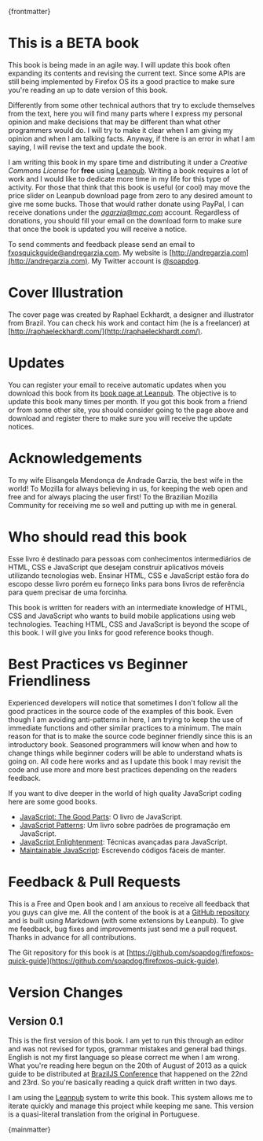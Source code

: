 {frontmatter}

# This is a BETA book

This book is being made in an agile way. I will update this book often expanding its contents and revising the current text. Since some APIs are still being implemented by Firefox OS its a good practice to make sure you're reading an up to date version of this book.

Differently from some other technical authors that try to exclude themselves from the text, here you will find many parts where I express my personal opinion and make decisions that may be different than what other programmers would do. I will try to make it clear when I am giving my opinion and when I am talking facts. Anyway, if there is an error in what I am saying, I will revise the text and update the book.

I am writing this book in my spare time and distributing it under a *Creative Commons License* for **free** using [Leanpub](http://leanpub.com). Writing a book requires a lot of work and I would like to dedicate more time in my life for this type of activity. For those that think that this book is useful (or cool) may move the price slider on Leanpub download page from zero to any desired amount to give me some bucks. Those that would rather donate using PayPal, I can receive donations under the *agarzia@mac.com* account. Regardless of donations, you should fill your email on the download form to make sure that once the book is updated you will receive a notice.

To send comments and feedback please send an email to [fxosquickguide@andregarzia.com](mailto:fxosquickguide@andregarzia.com). My website is [http://andregarzia.com](http://andregarzia.com). My Twitter account is [@soapdog](http://twitter.com/soapdog).

# Cover Illustration

The cover page was created by Raphael Eckhardt, a designer and illustrator from Brazil. You can check his work and contact him (he is a freelancer) at [http://raphaeleckhardt.com/](http://raphaeleckhardt.com/).

# Updates

You can register your email to receive automatic updates when you download this book from its [book page at Leanpub](http://leanpub.com/quickguidefirefoxosdevelopment). The objective is to update this book many times per month. If you got this book from a friend or from some other site, you should consider going to the page above and download and register there to make sure you will receive the update notices.


# Acknowledgements

To my wife Elisangela Mendonça de Andrade Garzia, the best wife in the world!
To Mozilla for always believing in us, for keeping the web open and free and for always placing the user first!
To the Brazilian Mozilla Community for receiving me so well and putting up with me in general.

# Who should read this book

Esse livro é destinado para pessoas com conhecimentos intermediários de HTML, CSS e JavaScript que desejam construir aplicativos móveis utilizando tecnologias web. Ensinar HTML, CSS e JavaScript estão fora do escopo desse livro porém eu forneço links para bons livros de referência para quem precisar de uma forcinha.

This book is written for readers with an intermediate knowledge of HTML, CSS and JavaScript who wants to build mobile applications using web technologies. Teaching HTML, CSS and JavaScript is beyond the scope of this book. I will give you links for good reference books though.

# Best Practices vs Beginner Friendliness 

Experienced developers will notice that sometimes I don't follow all the good practices in the source code of the examples of this book. Even though I am avoiding anti-patterns in here, I am trying to keep the use of immediate functions and other similar practices to a minimum. The main reason for that is to make the source code beginner friendly since this is an introductory book. Seasoned programmers will know when and how to change things while beginner coders will be able to understand whats is going on. All code here works and as I update this book I may revisit the code and use more and more best practices depending on the readers feedback.

If you want to dive deeper in the world of high quality JavaScript coding here are some good books.

* [JavaScript: The Good Parts](http://shop.oreilly.com/product/9780596517748.do): O livro de JavaScript.
* [JavaScript Patterns](http://shop.oreilly.com/product/9780596806767.do): Um livro sobre padrões de programação em JavaScript.
* [JavaScript Enlightenment](): Técnicas avançadas para JavaScript.
* [Maintainable JavaScript](http://shop.oreilly.com/product/0636920027713.do): Escrevendo códigos fáceis de manter.

# Feedback & Pull Requests

This is a Free and Open book and I am anxious to receive all feedback that you guys can give me. All the content of the book is at a [GitHub repository](https://github.com/soapdog/firefoxos-quick-guide) and is built using Markdown (with some extensions by Leanpub). To give me feedback, bug fixes and improvements just send me a pull request. Thanks in advance for all contributions.

The Git repository for this book is at [https://github.com/soapdog/firefoxos-quick-guide](https://github.com/soapdog/firefoxos-quick-guide).

# Version Changes

## Version 0.1

This is the first version of this book. I am yet to run this through an editor and was not revised for typos, grammar mistakes and general bad things. English is not my first language so please correct me when I am wrong. What you're reading here begun on the 20th of August of 2013 as a quick guide to be distributed at [BrazilJS Conference](http://braziljs.com.br/) that happened on the 22nd and 23rd. So you're basically reading a quick draft written in two days.

I am using the [Leanpub](http://leanpub.com) system to write this book. This system allows me to iterate quickly and manage this project while keeping me sane. This version is a quasi-literal translation from the original in Portuguese.

{mainmatter}